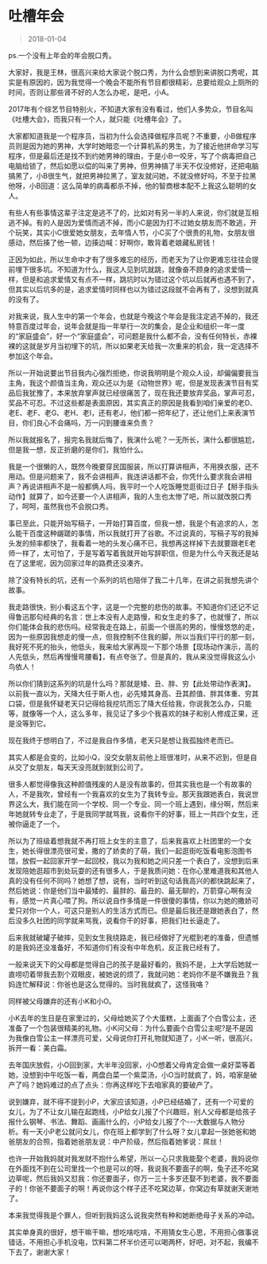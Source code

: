 # 吐槽年会

> 2018-01-04

ps.一个没有上年会的年会脱口秀。


大家好，我是王林，很高兴来给大家说个脱口秀，为什么会想到来讲脱口秀呢，其实是有原因的，因为我觉得一个晚会不能所有节目都很精彩，总要给观众上厕所的时间，否则让那些肾不好的人怎么办呢，是吧，小A。


2017年有个综艺节目特别火，不知道大家有没有看过，他们人多势众，节目名叫《吐槽大会》，而我只有一个人，就只能《吐槽年会》了。


大家都知道我是一个程序员，当初为什么会选择做程序员呢？不重要，小B做程序员则是因为她的男神，大学时她暗恋一个计算机系的男生，为了接近他拼命学习写程序，但是最后还是找不到约她男神的理由，于是小B一咬牙，写了个病毒把自己电脑给锁了，然后如愿以偿的叫来了男神，但男神搞了半天不仅没修好，还把电脑搞黑了，小B很生气，就把男神拉黑了，室友就问她，不就没修好吗，不至于拉黑他呀，小B回道：这么简单的病毒都杀不掉，他的智商根本配不上我这么聪明的女人。


有些人有些事情这辈子注定是逃不了的，比如对有另一半的人来说，你们就是互相逃不掉。有的人是因为爱情而逃不掉，而小C是因为打不过她女朋友而不敢逃，开个玩笑，其实小C很爱她女朋友，去年情人节，小C买了个很贵的礼物，女朋友很感动，然后揍了他一顿，边揍边喊：好啊你，敢背着老娘藏私房钱！


正因为如此，所以生命中才有了很多难忘的经历，而老天为了让你更难忘往往会提前埋下很多坑。不知道为什么，我这人见到坑就跳，就像奋不顾身的追求爱情一样，但是和追求爱情又有点不一样，跳坑时以为错过这个坑以后就再也遇不到了，但其实以后坑多的是，追求爱情时同样也以为错过这段就不会再有了，没想到就真的没有了。


对我来说，我人生中的第一个年会，也就是今晚这个年会是我注定逃不掉的，我还特意百度过年会，说年会就是指一年举行一次的集会，是企业和组织一年一度的“家庭盛会”，好一个“家庭盛会”，可问题是我什么都不会，没有任何特长，赤裸裸的这就是岁月当初埋下的坑，所以如果老天给我一次重来的机会，我一定选择不参加这个年会。


所以一开始说要出节目我内心强烈拒绝，你说我明明是个观众人设，却偏偏要我当主角，我这个颜值当主角，观众还以为是《动物世界》呢，但是发现表演节目有奖品后我犹豫了，本来放弃掌声就已经很痛苦了，现在我还要放弃奖品，掌声可忍，奖品不可忍。不过这些都是表面原因，其实真正的原因是我看到咱们亲爱的老D、老E、老F、老G、老H、老I，还有老J，他们都一把年纪了，还让他们上来表演节目，你们良心不会痛吗，万一闪到腰谁来负责？


所以我就报名了，报完名我就后悔了，我演什么呢？一无所长，演什么都很尴尬，但是我一想，反正折磨的是你们，我怕什么。


我是一个很懒的人，既然今晚要穿民国服装，所以打算讲相声，不用换衣服，还不用动。但是问题来了，我不会讲相声，我连讲话都不会，你凭什么要求我会讲相声？再说讲相声不是一般都俩人吗，我平时一个人吃饭睡觉逛街过日子【掰手指头动作】就算了，如今还要一个人讲相声，我的人生也太惨了吧，所以就改脱口秀了，呵呵，虽然我也不会脱口秀。


事已至此，只能开始写稿子，一开始打算百度，但我一想，我是个有追求的人，怎么能干百度这种龌蹉的事情，所以我就打开了谷歌。不过说真的，写稿子写的我掉头发的频率都快了，我看着一地的头发心痛不已，我想再这样掉下去就要跟老E老师一样了，太可怕了，于是写着写着我就开始写辞职信，但是为什么今天我还是站在了这里呢，因为回家过年的路费还没凑齐。


除了没有特长的坑，还有一个系列的坑也陪伴了我二十几年，在讲之前我想先讲个故事。


我走路很快，别小看这五个字，这是一个完整的悲伤的故事。不知道你们还记不记得鲁迅那句经典的名言：世上本没有人走路慢，和女生走的多了，也就慢了，所以你们能体会我的悲伤吗。经常我走在路上，前面一个很高的男的，慢慢悠悠的走，因为一些原因我想走的慢一点，但我控制不住我的脚，所以当我们平行的那一刻，我好死不死的抬头，他低头，我来给大家再现一下那个场景【现场动作演示，高的人先低头，然后再慢慢弯腰看】，有点夸张了。但是真的，我从来没觉得我这么小鸟依人！


所以你们猜到这系列的坑是什么吗？那就是矮、丑、胖、穷【此处带动作表演】。以前我一直以为，天降大任于斯人也，必先矮其身高、丑其颜值、胖其体重、穷其口袋，但是我怀疑老天只记得给我挖坑而忘了降大任给我，你说我怎么办，只能等，就像等一个人，这么多年，我见证了多少个我喜欢的妹子和别人修成正果，还是没等到它。


现在我终于想明白了，不过是我自作多情，老天只是想让我孤独终老而已。


其实人都是会变的，比如小Q，没交女朋友前他上班很准时，从来不迟到，但是自从交了女朋友，每天天没亮就到就到公司了。


很多人都觉得像我这种颜值残废的人是没有故事的，但其实我也是一个有故事的人，不是我吹，曾经有一个我喜欢的女生为了我转专业。那天我跟她表白，我说世界这么大，我们能在同一个学校、同一个专业、同一个班上遇到，缘分啊，然后来年她就转专业走了，于是我同学就骂我，说看你干的好事，班上一共四个女生，还被你逼走了一个。


所以为了班级着想我就不再打班上女生的主意了，后来我喜欢上社团里的一个女生，她长得很漂亮很可爱，撒的了娇卖的了萌，我们一起逛街吃饭看电影泡图书馆，放假一起回家开学一起回校，我以为我和她之间只差一个表白了，没想到后来发现陪她逛超市到处玩耍的还有很多人，于是我质问她：在你心里难道我和其他人真的没有任何不同吗？她想了想，说有，当时听到这句话我高兴的都快跳起来了，然后她说：你是他们当中最矮的、最胖的、最丑的、最无聊的，万箭穿心啊有没有，感觉一片真心喂了狗。所以说自作多情是一件很傻的事情，你以为她的撒娇可爱只对你一个人，可这只是别人的生活方式而已。但是最后我还是跟她表白了，然后没多久社团的同学就来骂我，说看你干的好事，把我们社长逼走了。


后来我就破罐子破摔，见到女生我绕路走，我已经做好了光棍到老的准备，但遗憾的是我妈还没准备好，不知道你们有没有中年危机，反正我已经有了。


一般来说天下的父母都是觉得自己的孩子是最好看的，我妈不是，上大学后她就一直唠叨着带我去割个双眼皮，被她说的烦了，我就问她：老妈你不是不嫌我丑？我妈连忙解释说：你爸也是这么觉得的。当时我就疯了，这怪我咯？


同样被父母嫌弃的还有小K和小O。


小K去年的生日是在家里过的，父母给她买了个大蛋糕，上面画了个白雪公主，还准备了一个包装很精美的礼物。小K问父母：为什么要画个白雪公主呢?是不是因为我像白雪公主一样漂亮可爱，父母说你打开礼物就知道了，小K一听，很高兴，拆开一看：美白霜。


去年国庆放假，小O回到家，大半年没回家，小O想着父母肯定会做一桌好菜等着她，没想到中午吃饭一看，两盘白菜一个紫菜汤，小O当时就疯了，妈，咱家是破产了吗？她妈难过的点了点头：你再这样吃下去咱家真的要破产了。


说到嫌弃，就不得不提到小P，大家应该知道，小P已经结婚了，还有一个可爱的女儿，为了不让女儿输在起跑线，小P给女儿报了个兴趣班，别人父母都是给孩子报什么钢琴、书法、舞蹈、画画什么的，小P给女儿报了个---大数据与人物分析。有一天小P老公就问女儿，你在班上都学到了什么呀？女儿拿起一张她爸和她爸朋友的合照，指着她爸朋友说：中产阶级，然后指着她爹说：屌丝！


也许一开始我妈就对我发财不抱什么希望，所以一心只求我能娶个老婆，我妈说你在外面找不到在公司里找一个也是可以的呀，我说我不要面子的啊，兔子还不吃窝边草呢，然后我妈又怼我：你还要面子，你万一三十多岁还娶不到老婆，我不要面子的！你爸不要面子的啊！再说你这个样子还不吃窝边草，你窝边有草就谢天谢地了。


本来我觉得我是个罪人，但听到我妈这么说我突然有种和她断绝母子关系的冲动。


其实单身真的很好，想干嘛干嘛，想吃啥吃啥，不用猜女生心思，不用担心做事说错话，不用担心手机没电，饮料第二杯半价还可以喝两杯，好吧，对不起，我编不下去了，谢谢大家！